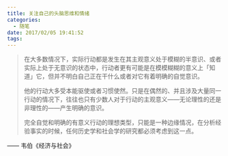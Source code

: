 ```yaml
---
title: 关注自己的头脑思维和情绪
categories:
  - 随笔
date: 2017/02/05 19:41:52
tags:
---
```


> 在大多数情况下，实际行动都是发生在其主观意义处于模糊的半意识、或者实际上处于无意识的状态中，行动者更有可能是在模模糊糊的意义上「知道」它，但并不明白自己正在干什么或者对它有着明确的自觉意识。
>
> 他的行动大多受本能驱使或者习惯使然。只是在偶然的、并且涉及大量同一行动的情况下，往往也只有少数人对于行动的主观意义——无论理性的还是非理性的——产生明确的意识。
>
> 完全自觉和明确的有意义行动的理想类型，只能是一种边缘情况，在分析经验事实的时候，任何历史学和社会学的研究都必须考虑到这一点。

—— 韦伯《经济与社会》

